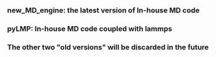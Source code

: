### new_MD_engine: the latest version of In-house MD code

### pyLMP: In-house MD code coupled with lammps 

### The other two "old versions" will be discarded in the future

